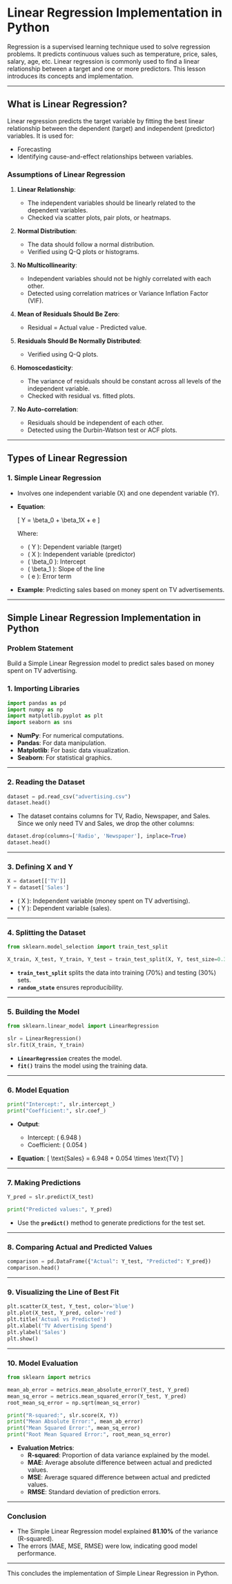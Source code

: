# **Linear Regression Implementation in Python**

Regression is a supervised learning technique used to solve regression problems. It predicts continuous values such as temperature, price, sales, salary, age, etc. Linear regression is commonly used to find a linear relationship between a target and one or more predictors. This lesson introduces its concepts and implementation.

---

## **What is Linear Regression?**
Linear regression predicts the target variable by fitting the best linear relationship between the dependent (target) and independent (predictor) variables. It is used for:
- Forecasting
- Identifying cause-and-effect relationships between variables.

### **Assumptions of Linear Regression**
1. **Linear Relationship**:
   - The independent variables should be linearly related to the dependent variables.
   - Checked via scatter plots, pair plots, or heatmaps.

2. **Normal Distribution**:
   - The data should follow a normal distribution.
   - Verified using Q-Q plots or histograms.

3. **No Multicollinearity**:
   - Independent variables should not be highly correlated with each other.
   - Detected using correlation matrices or Variance Inflation Factor (VIF).

4. **Mean of Residuals Should Be Zero**:
   - Residual = Actual value - Predicted value.

5. **Residuals Should Be Normally Distributed**:
   - Verified using Q-Q plots.

6. **Homoscedasticity**:
   - The variance of residuals should be constant across all levels of the independent variable.
   - Checked with residual vs. fitted plots.

7. **No Auto-correlation**:
   - Residuals should be independent of each other.
   - Detected using the Durbin-Watson test or ACF plots.

---

## **Types of Linear Regression**

### **1. Simple Linear Regression**
- Involves one independent variable (X) and one dependent variable (Y).
- **Equation**: 
  
  \[ Y = \beta_0 + \beta_1X + e \]

  Where:
  - \( Y \): Dependent variable (target)
  - \( X \): Independent variable (predictor)
  - \( \beta_0 \): Intercept
  - \( \beta_1 \): Slope of the line
  - \( e \): Error term

- **Example**: Predicting sales based on money spent on TV advertisements.

---

## **Simple Linear Regression Implementation in Python**

### **Problem Statement**
Build a Simple Linear Regression model to predict sales based on money spent on TV advertising.

### **1. Importing Libraries**
```python
import pandas as pd
import numpy as np
import matplotlib.pyplot as plt
import seaborn as sns
```

- **NumPy**: For numerical computations.
- **Pandas**: For data manipulation.
- **Matplotlib**: For basic data visualization.
- **Seaborn**: For statistical graphics.

---

### **2. Reading the Dataset**
```python
dataset = pd.read_csv("advertising.csv")
dataset.head()
```

- The dataset contains columns for TV, Radio, Newspaper, and Sales. Since we only need TV and Sales, we drop the other columns:

```python
dataset.drop(columns=['Radio', 'Newspaper'], inplace=True)
dataset.head()
```

---

### **3. Defining X and Y**
```python
X = dataset[['TV']]
Y = dataset['Sales']
```

- \( X \): Independent variable (money spent on TV advertising).
- \( Y \): Dependent variable (sales).

---

### **4. Splitting the Dataset**
```python
from sklearn.model_selection import train_test_split

X_train, X_test, Y_train, Y_test = train_test_split(X, Y, test_size=0.3, random_state=100)
```
- **`train_test_split`** splits the data into training (70%) and testing (30%) sets.
- **`random_state`** ensures reproducibility.

---

### **5. Building the Model**
```python
from sklearn.linear_model import LinearRegression

slr = LinearRegression()
slr.fit(X_train, Y_train)
```
- **`LinearRegression`** creates the model.
- **`fit()`** trains the model using the training data.

---

### **6. Model Equation**
```python
print("Intercept:", slr.intercept_)
print("Coefficient:", slr.coef_)
```
- **Output**:
  - Intercept: \( 6.948 \)
  - Coefficient: \( 0.054 \)

- **Equation**:
  \[ \text{Sales} = 6.948 + 0.054 \times \text{TV} \]

---

### **7. Making Predictions**
```python
Y_pred = slr.predict(X_test)

print("Predicted values:", Y_pred)
```
- Use the **`predict()`** method to generate predictions for the test set.

---

### **8. Comparing Actual and Predicted Values**
```python
comparison = pd.DataFrame({"Actual": Y_test, "Predicted": Y_pred})
comparison.head()
```

---

### **9. Visualizing the Line of Best Fit**
```python
plt.scatter(X_test, Y_test, color='blue')
plt.plot(X_test, Y_pred, color='red')
plt.title('Actual vs Predicted')
plt.xlabel('TV Advertising Spend')
plt.ylabel('Sales')
plt.show()
```

---

### **10. Model Evaluation**
```python
from sklearn import metrics

mean_ab_error = metrics.mean_absolute_error(Y_test, Y_pred)
mean_sq_error = metrics.mean_squared_error(Y_test, Y_pred)
root_mean_sq_error = np.sqrt(mean_sq_error)

print("R-squared:", slr.score(X, Y))
print("Mean Absolute Error:", mean_ab_error)
print("Mean Squared Error:", mean_sq_error)
print("Root Mean Squared Error:", root_mean_sq_error)
```

- **Evaluation Metrics**:
  - **R-squared**: Proportion of data variance explained by the model.
  - **MAE**: Average absolute difference between actual and predicted values.
  - **MSE**: Average squared difference between actual and predicted values.
  - **RMSE**: Standard deviation of prediction errors.

---

### **Conclusion**
- The Simple Linear Regression model explained **81.10%** of the variance (R-squared).
- The errors (MAE, MSE, RMSE) were low, indicating good model performance.

---

This concludes the implementation of Simple Linear Regression in Python.
